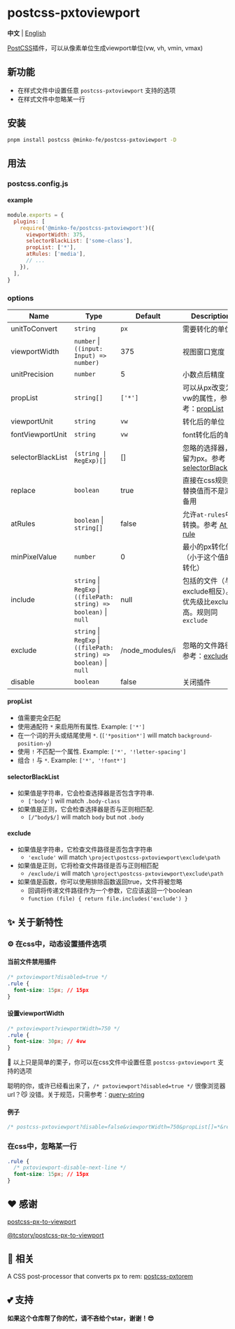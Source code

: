 # postcss-pxtoviewport

**中文** | [English](./README.md)

[PostCSS](https://github.com/ai/postcss)插件，可以从像素单位生成viewport单位(vw, vh, vmin, vmax)


## 新功能

- 在样式文件中设置任意 `postcss-pxtoviewport` 支持的选项
- 在样式文件中忽略某一行

## 安装

```bash
pnpm install postcss @minko-fe/postcss-pxtoviewport -D
```

## 用法

### postcss.config.js

#### example

```js
module.exports = {
  plugins: [
    require('@minko-fe/postcss-pxtoviewport')({
      viewportWidth: 375,
      selectorBlackList: ['some-class'],
      propList: ['*'],
      atRules: ['media'],
      // ...
    }),
  ],
}
```

### options

| Name | Type | Default | Description
|---------|----------|---------|---------
| unitToConvert | `string` | `px` | 需要转化的单位
| viewportWidth | `number` \| `((input: Input) => number)` | 375 | 视图窗口宽度
| unitPrecision | `number` | 5 | 小数点后精度
| propList | `string[]` | `['*']` | 可以从px改变为vw的属性，参考：[propList](#propList)
| viewportUnit | `string` | `vw` | 转化后的单位
| fontViewportUnit | `string` | `vw` | font转化后的单位
| selectorBlackList | `(string \| RegExp)[]` | [] | 忽略的选择器，保留为px。参考：[selectorBlackList](#selectorBlackList)
| replace | `boolean` | true | 直接在css规则上替换值而不是添加备用
| atRules | `boolean` \| `string[]` | false | 允许`at-rules`中转换。参考 [At-rule](https://developer.mozilla.org/en-US/docs/Web/CSS/At-rule)
| minPixelValue | `number` | 0 | 最小的px转化值（小于这个值的不转化）
| include | `string` \| `RegExp` \| `((filePath: string) => boolean)` \| `null` | null | 包括的文件（与exclude相反）。优先级比exclude高。规则同 `exclude`
| exclude | `string` \| `RegExp` \| `((filePath: string) => boolean)` \| `null` | /node_modules/i | 忽略的文件路径。参考：[exclude](#exclude)
| disable | `boolean` | false | 关闭插件

#### propList

- 值需要完全匹配
- 使用通配符 `*` 来启用所有属性. Example: `['*']`
- 在一个词的开头或结尾使用 `*`. (`['*position*']` will match `background-position-y`)
- 使用 `!` 不匹配一个属性. Example: `['*', '!letter-spacing']`
- 组合 `!` 与 `*`. Example: `['*', '!font*']`

#### selectorBlackList

- 如果值是字符串，它会检查选择器是否包含字符串.
  - `['body']` will match `.body-class`
- 如果值是正则，它会检查选择器是否与正则相匹配.
  - `[/^body$/]` will match `body` but not `.body`

#### exclude

- 如果值是字符串，它检查文件路径是否包含字符串
  - `'exclude'` will match `\project\postcss-pxtoviewport\exclude\path`
- 如果值是正则，它将检查文件路径是否与正则相匹配
  - `/exclude/i` will match `\project\postcss-pxtoviewport\exclude\path`
- 如果值是函数，你可以使用排除函数返回true，文件将被忽略
  - 回调将传递文件路径作为一个参数，它应该返回一个boolean
  - `function (file) { return file.includes('exclude') }`

## ✨ 关于新特性

### ⚙️ 在css中，动态设置插件选项

#### 当前文件禁用插件
```css
/* pxtoviewport?disabled=true */
.rule {
  font-size: 15px; // 15px
}
```

#### 设置viewportWidth
```css
/* pxtoviewport?viewportWidth=750 */
.rule {
  font-size: 30px; // 4vw
}
```

🌰 以上只是简单的栗子，你可以在css文件中设置任意 `postcss-pxtoviewport` 支持的选项

聪明的你，或许已经看出来了，`/* pxtoviewport?disabled=true */` 很像浏览器url？😼
没错。关于规范，只需参考：[query-string](https://github.com/sindresorhus/query-string)

#### 例子

```css
/* postcss-pxtoviewport?disable=false&viewportWidth=750&propList[]=*&replace=false&selectorBlackList[]=/some-class/i */
```

### 在css中，忽略某一行
```css
.rule {
  /* pxtoviewport-disable-next-line */
  font-size: 15px; // 15px
}
```

## ❤️ 感谢

[postcss-px-to-viewport](https://github.com/evrone/postcss-px-to-viewport)

[@tcstory/postcss-px-to-viewport](https://github.com/tcstory/postcss-px-to-viewport)


## 👀 相关

A CSS post-processor that converts px to rem: [postcss-pxtorem](https://github.com/hemengke1997/postcss-pxtorem)

## 💕 支持

**如果这个仓库帮了你的忙，请不吝给个star，谢谢！😎**
